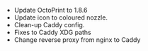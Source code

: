 - Update OctoPrint to 1.8.6
- Update icon to coloured nozzle.
- Clean-up Caddy config.
- Fixes to Caddy XDG paths
- Change reverse proxy from nginx to Caddy
